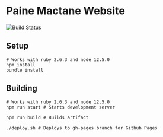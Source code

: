 # Paine Mactane Website

[![Build Status](https://travis-ci.org/hannep/paine-mactane.svg?branch=master)](https://travis-ci.org/hannep/paine-mactane)

## Setup

```
# Works with ruby 2.6.3 and node 12.5.0
npm install
bundle install
```

## Building

```
# Works with ruby 2.6.3 and node 12.5.0
npm run start # Starts development server

npm run build # Builds artifact

./deploy.sh # Deploys to gh-pages branch for Github Pages

```

